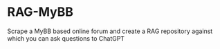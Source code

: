 # RAG-MyBB
Scrape a MyBB based online forum and create a RAG repository against which you can ask questions to ChatGPT
